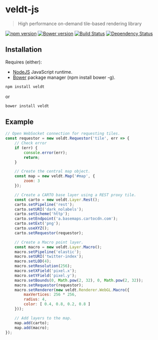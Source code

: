# veldt-js

> High performance on-demand tile-based rendering library

[![npm version](https://badge.fury.io/js/veldt.svg)](http://badge.fury.io/js/veldt)
[![Bower version](https://badge.fury.io/bo/veldt.svg)](http://badge.fury.io/bo/veldt)
[![Build Status](https://travis-ci.org/unchartedsoftware/veldt-js.svg?branch=master)](https://travis-ci.org/unchartedsoftware/veldt-js)
[![Dependency Status](https://david-dm.org/unchartedsoftware/veldt-js/status.svg)](https://david-dm.org/unchartedsoftware/veldt-js)

## Installation

Requires (either):

- [NodeJS](http://nodejs.org/) JavaScript runtime.
- [Bower](http://bower.io/) package manager (npm install bower -g).

```bash
npm install veldt
```

or

```bash
bower install veldt
```

## Example

```javascript
// Open WebSocket connection for requesting tiles.
const requestor = new veldt.Requestor('tile', err => {
	// Check error
	if (err) {
		console.error(err);
		return;
	}

	// Create the central map object.
	const map = new veldt.Map('#map', {
		zoom: 3
	});

	// Create a CARTO base layer using a REST proxy tile.
	const carto = new veldt.Layer.Rest();
	carto.setPipeline('rest');
	carto.setURI('dark_nolabels');
	carto.setScheme('http');
	carto.setEndpoint('a.basemaps.cartocdn.com');
	carto.setExt('png');
	carto.useXYZ();
	carto.setRequestor(requestor);

	// Create a Macro point layer.
	const macro = new veldt.Layer.Macro();
	macro.setPipeline('elastic');
	macro.setURI('twitter-index');
	macro.setLOD(4);
	macro.setResolution(256);
	macro.setXField('pixel.x');
	macro.setYField('pixel.y');
	macro.setBounds(0, Math.pow(2, 32), 0, Math.pow(2, 32));
	macro.setRequestor(requestor);
	macro.setRenderer(new veldt.Renderer.WebGL.Macro({
		maxVertices: 256 * 256,
		radius: 4,
		color: [ 0.4, 0.8, 0.2, 0.8 ]
	}));

	// Add layers to the map.
	map.add(carto);
	map.add(macro);
});
```
